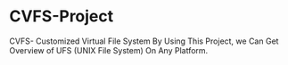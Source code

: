 # CVFS-Project
CVFS- Customized Virtual File System
By Using This Project, we Can Get Overview of UFS (UNIX File System) On Any Platform.
